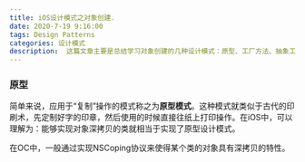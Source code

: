 ```yaml
---
title: iOS设计模式之对象创建.
date: 2020-7-19 9:16:00
tags: Design Patterns
categories: 设计模式
description:  这篇文章主要是总结学习对象创建的几种设计模式：原型、工厂方法、抽象工厂、生成器、单例。
---
```


### 原型
简单来说，应用于“复制”操作的模式称之为**原型模式**。这种模式就类似于古代的印刷术，先定制好字的印章，然后使用的时候直接往纸上打印操作。在iOS中，可以理解为：能够实现对象深拷贝的类就相当于实现了原型设计模式。

在OC中，一般通过实现NSCoping协议来使得某个类的对象具有深拷贝的特性。
